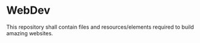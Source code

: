 # WebDev
This repository shall contain files and resources/elements required to build amazing websites.
